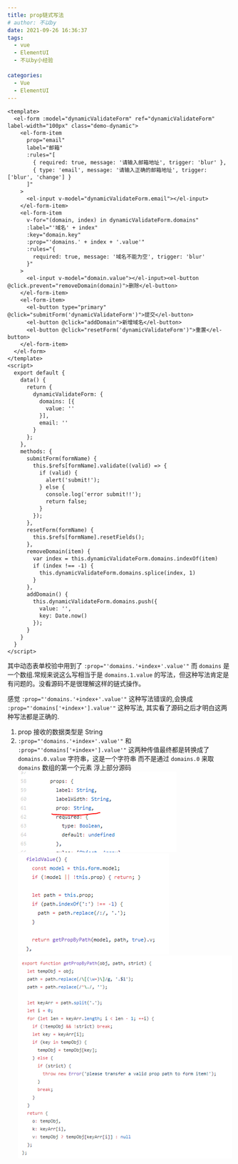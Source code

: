 ```yaml
---
title: prop链式写法
# author: 不以by
date: 2021-09-26 16:36:37
tags: 
  - vue
  - ElementUI
  - 不以by小经验

categories: 
  - Vue
  - ElementUI
---
```

```vue
<template>
  <el-form :model="dynamicValidateForm" ref="dynamicValidateForm" label-width="100px" class="demo-dynamic">
    <el-form-item
      prop="email"
      label="邮箱"
      :rules="[
        { required: true, message: '请输入邮箱地址', trigger: 'blur' },
        { type: 'email', message: '请输入正确的邮箱地址', trigger: ['blur', 'change'] }
      ]"
    >
      <el-input v-model="dynamicValidateForm.email"></el-input>
    </el-form-item>
    <el-form-item
      v-for="(domain, index) in dynamicValidateForm.domains"
      :label="'域名' + index"
      :key="domain.key"
      :prop="'domains.' + index + '.value'"
      :rules="{
        required: true, message: '域名不能为空', trigger: 'blur'
      }"
    >
      <el-input v-model="domain.value"></el-input><el-button @click.prevent="removeDomain(domain)">删除</el-button>
    </el-form-item>
    <el-form-item>
      <el-button type="primary" @click="submitForm('dynamicValidateForm')">提交</el-button>
      <el-button @click="addDomain">新增域名</el-button>
      <el-button @click="resetForm('dynamicValidateForm')">重置</el-button>
    </el-form-item>
  </el-form>
</template>
<script>
  export default {
    data() {
      return {
        dynamicValidateForm: {
          domains: [{
            value: ''
          }],
          email: ''
        }
      };
    },
    methods: {
      submitForm(formName) {
        this.$refs[formName].validate((valid) => {
          if (valid) {
            alert('submit!');
          } else {
            console.log('error submit!!');
            return false;
          }
        });
      },
      resetForm(formName) {
        this.$refs[formName].resetFields();
      },
      removeDomain(item) {
        var index = this.dynamicValidateForm.domains.indexOf(item)
        if (index !== -1) {
          this.dynamicValidateForm.domains.splice(index, 1)
        }
      },
      addDomain() {
        this.dynamicValidateForm.domains.push({
          value: '',
          key: Date.now()
        });
      }
    }
  }
</script>
```

其中动态表单校验中用到了 `:prop="'domains.'+index+'.value'"` 而 `domains` 是一个数组.常规来说这么写相当于是 `domains.1.value` 的写法，但这种写法肯定是有问题的。没看源码不是很理解这样的链式操作。

感觉 `:prop="'domains.'+index+'.value'"` 这种写法错误的,会换成 `:prop="'domains['+index+'].value'"` 这种写法, 其实看了源码之后才明白这两种写法都是正确的.
1. prop 接收的数据类型是 String
2. `:prop="'domains.'+index+'.value'"` 和 `:prop="'domains['+index+'].value'"` 这两种传值最终都是转换成了 `domains.0.value` 字符串，这是一个字符串 而不是通过 `domains.0` 来取 `domains` 数组的第一个元素
浮上部分源码
![](https://github.com/Melanie618/Blog_Image/blob/main/images/ElementUI/El-Form/1502856-20181010162553209-120878951.png?raw=true)
![](https://github.com/Melanie618/Blog_Image/blob/main/images/ElementUI/El-Form/1502856-20181010162743794-1203877402.png?raw=true)
![](https://github.com/Melanie618/Blog_Image/blob/main/images/ElementUI/El-Form/1502856-20181010162700061-1335666674.png?raw=true)